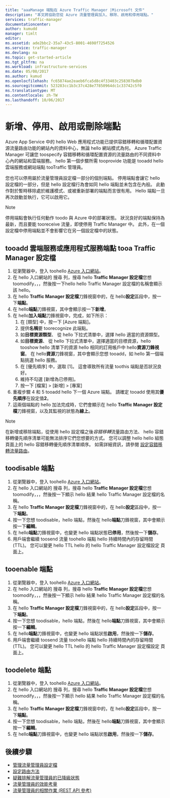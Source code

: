 ```yaml
---
title: "aaaManage 端點在 Azure Traffic Manager |Microsoft 文件"
description: "本文將協助您從 Azure 流量管理員加入、移除、啟用和停用端點。"
services: traffic-manager
documentationcenter: 
author: kumudd
manager: timlt
editor: 
ms.assetid: ade2bbc2-35a7-43c5-8001-4698f7254526
ms.service: traffic-manager
ms.devlang: na
ms.topic: get-started-article
ms.tgt_pltfrm: na
ms.workload: infrastructure-services
ms.date: 05/08/2017
ms.author: kumud
ms.openlocfilehash: fc65874ae2eaeb6fca5d8c4f33403c258307bdb0
ms.sourcegitcommit: 523283cc1b3c37c428e77850964dc1c33742c5f0
ms.translationtype: MT
ms.contentlocale: zh-TW
ms.lasthandoff: 10/06/2017
---
```

# <a name="add-disable-enable-or-delete-endpoints"></a>新增、停用、啟用或刪除端點

Azure App Service 中的 hello Web 應用程式功能已提供容錯移轉和循環配置資源流量路由功能的網站內的資料中心，無論 hello 網站模式為何。 Azure Traffic Manager 可讓您 toospecify 容錯移轉和循環配置資源的流量路由的不同資料中心內的網站和雲端服務。 hello 第一個步驟所需 tooprovide 功能是 tooadd hello 雲端服務或網站端點 tooTraffic 管理員。

您也可以停用屬於流量管理員設定檔一部分的個別端點。 停用端點會讓它 hello 設定檔的一部分，但是 hello 設定檔行為會如同 hello 端點並未包含在內般。 此動作對於暫時移除處於維護模式、或被重新部署的端點而言很有用。 Hello 端點一旦再次啟動並執行，它可以啟用它。

> [!NOTE]
> 停用端點會執行任何動作 toodo 與 Azure 中的部署狀態。 狀況良好的端點保持為最新，而且要能 tooreceive 流量，即使停用 Traffic Manager 中。 此外，在一個設定檔中停用端點並不會影響它在另一個設定檔中的狀態。

## <a name="tooadd-a-cloud-service-or-an-app-service-endpoint-tooa-traffic-manager-profile"></a>tooadd 雲端服務或應用程式服務端點 tooa Traffic Manager 設定檔

1. 從瀏覽器中，登入 toohello [Azure 入口網站](http://portal.azure.com)。
2. 在 hello 入口網站的 搜尋 列，搜尋 hello **Traffic Manager 設定檔**您想 toomodify，，，然後按一下hello hello Traffic Manager 設定檔的名稱會顯示該 hello。
3. 在 hello **Traffic Manager 設定檔**刀鋒視窗中的，在 hello**設定**區段中，按一下**端點**。
4. 在 hello**端點**刀鋒視窗，其中會顯示按一下**新增**。
5. 在 hello**加入端點**刀鋒視窗中，完成，如下所示：
    1. 在 [類型] 中，按一下 [Azure 端點]。
    2. 提供**名稱**要 toorecognize 此端點。
    3. 如**目標資源類型**、 從 hello 下拉式清單中，選擇 hello 適當的資源類型。
    4. 如**目標資源**、 從 hello 下拉式清單中，選擇適當的目標資源，hello tooshow hello 清單下的資源 hello 相同的訂用帳戶中 hello**資源刀鋒視窗**。 在 hello**資源**刀鋒視窗，其中會顯示您想 tooadd，如 hello 第一個端點挑選 hello 服務。
    5. 在 [優先順序] 中，選取 [1]。 這會導致所有流量 toothis 端點是否狀況良好。
    6. 維持不勾選 [新增為已停用]。
    7. 按一下 [檔案] &gt; [新增] &gt; [專案] 
6.  重複步驟 4 和 5 tooadd hello 下一個 Azure 端點。 請確定 tooadd 使用其**優先順序**在設定值**2**。
7.  這兩個端點的 hello 加法完成時，它們會顯示在 hello **Traffic Manager 設定檔**刀鋒視窗，以及其監視的狀態為**線上**。

> [!NOTE]
> 在新增或移除端點，從使用 hello 設定檔之後*容錯移轉*流量路由方法、 hello 容錯移轉優先順序清單可能無法排序它們您想要的方式。 您可以調整 hello hello 組態 頁面上的 hello 容錯移轉優先順序清單順序。 如需詳細資訊，請參閱 [設定容錯移轉流量路由](traffic-manager-configure-failover-routing-method.md)。

## <a name="toodisable-an-endpoint"></a>toodisable 端點

1. 從瀏覽器中，登入 toohello [Azure 入口網站](http://portal.azure.com)。
2. 在 hello 入口網站的 搜尋 列，搜尋 hello **Traffic Manager 設定檔**您想 toomodify，，，然後按一下顯示 hello 結果 hello Traffic Manager 設定檔的名稱。
3. 在 hello **Traffic Manager 設定檔**刀鋒視窗中的，在 hello**設定**區段中，按一下**端點**。 
4. 按一下您想 toodisable，hello 端點，然後在 hello**端點**刀鋒視窗，其中會顯示按一下**編輯**。
5. 在 hello**端點**刀鋒視窗中，也變更 hello 端點狀態**已停用**，然後按一下**儲存**。
6. 用戶端會繼續 toosend 流量 toohello 端點 hello 持續時間內的存留時間 (TTL)。 您可以變更 hello TTL hello 的 hello Traffic Manager 設定檔設定 頁面上。

## <a name="tooenable-an-endpoint"></a>tooenable 端點

1. 從瀏覽器中，登入 toohello [Azure 入口網站](http://portal.azure.com)。
2. 在 hello 入口網站的 搜尋 列，搜尋 hello **Traffic Manager 設定檔**您想 toomodify，，，然後按一下顯示 hello 結果 hello Traffic Manager 設定檔的名稱。
3. 在 hello **Traffic Manager 設定檔**刀鋒視窗中的，在 hello**設定**區段中，按一下**端點**。 
4. 按一下您想 toodisable，hello 端點，然後在 hello**端點**刀鋒視窗，其中會顯示按一下**編輯**。
5. 在 hello**端點**刀鋒視窗中，也變更 hello 端點狀態**啟用**，然後按一下**儲存**。
6. 用戶端會繼續 toosend 流量 toohello 端點 hello 持續時間內的存留時間 (TTL)。 您可以變更 hello TTL hello 的 hello Traffic Manager 設定檔設定 頁面上。

## <a name="toodelete-an-endpoint"></a>toodelete 端點

1. 從瀏覽器中，登入 toohello [Azure 入口網站](http://portal.azure.com)。
2. 在 hello 入口網站的 搜尋 列，搜尋 hello **Traffic Manager 設定檔**您想 toomodify，，，然後按一下顯示 hello 結果 hello Traffic Manager 設定檔的名稱。
3. 在 hello **Traffic Manager 設定檔**刀鋒視窗中的，在 hello**設定**區段中，按一下**端點**。 
4. 按一下您想 toodisable，hello 端點，然後在 hello**端點**刀鋒視窗，其中會顯示按一下**編輯**。
5. 在 hello**端點**刀鋒視窗中，也變更 hello 端點狀態**啟用**，然後按一下**儲存**。


## <a name="next-steps"></a>後續步驟

* [管理流量管理員設定檔](traffic-manager-manage-profiles.md)
* [設定路由方法](traffic-manager-configure-routing-method.md)
* [疑難排解流量管理員的已降級狀態](traffic-manager-troubleshooting-degraded.md)
* [流量管理員的效能考量](traffic-manager-performance-considerations.md)
* [流量管理員的相關作業 (REST API 參考)](http://go.microsoft.com/fwlink/p/?LinkID=313584)

